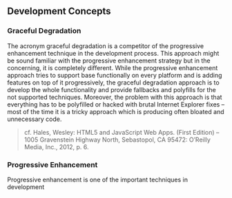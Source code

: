 ## Development Concepts


### Graceful Degradation

The acronym graceful degradation is a competitor of the progressive enhancement technique in the development process. This approach might be sound familiar with the progressive enhancement strategy but in the concerning, it is completely different. While the progressive enhancement approach tries to support base functionally on every platform and is adding features on top of it progressively, the graceful degradation approach is to develop the whole functionality and provide fallbacks and polyfills for the not supported techniques. Moreover, the problem with this approach is that everything has to be polyfilled or hacked with brutal Internet Explorer fixes – most of the time it is a tricky approach which is producing often bloated and unnecessary code. 
> cf. Hales, Wesley: HTML5 and JavaScript Web Apps. (First Edition) – 1005 Gravenstein Highway North, Sebastopol, CA 95472: O’Reilly Media, Inc., 2012, p. 6.

### Progressive Enhancement

Progressive enhancement is one of the important techniques in development